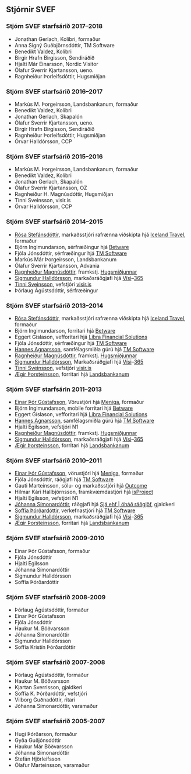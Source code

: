 ## Stjórnir SVEF

### Stjórn SVEF starfsárið 2017–2018

* Jonathan Gerlach, Kolibri, formaður
* Anna Signý Guðbjörnsdóttir, TM Software
* Benedikt Valdez, Kolibri
* Birgir Hrafn Birgisson, Sendiráðið
* Hjalti Már Einarsson, Nordic Visitor
* Ólafur Sverrir Kjartansson, ueno.
* Ragnheiður Þorleifsdóttir, Hugsmiðjan

### Stjórn SVEF starfsárið 2016–2017

* Markús M. Þorgeirsson, Landsbankanum, formaður
* Benedikt Valdez, Kolibri
* Jonathan Gerlach, Skapalón
* Ólafur Sverrir Kjartansson, ueno.
* Birgir Hrafn Birgisson, Sendiráðið
* Ragnheiður Þorleifsdóttir, Hugsmiðjan
* Örvar Halldórsson, CCP

### Stjórn SVEF starfsárið 2015–2016

* Markús M. Þorgeirsson, Landsbankanum, formaður
* Benedikt Valdez, Kolibri
* Jonathan Gerlach, Skapalón
* Ólafur Sverrir Kjartansson, OZ
* Ragnheiður H. Magnúsdóttir, Hugsmiðjan
* Tinni Sveinsson, visir.is
* Örvar Halldórsson, CCP

### Stjórn SVEF starfsárið 2014–2015

* [Rósa Stefánsdóttir](http://twitter.com/rosastef), markaðsstjóri rafrænna viðskipta hjá [Iceland Travel](http://www.icelandtravel.is), formaður
* Björn Ingimundarson, sérfræðingur hjá [Betware](http://www.betware.com/)
* Fjóla Jónsdóttir, sérfræðingur hjá [TM Software](http://www.tmsoftware.is/)
* Markús Már Þorgeirsson, Landsbankanum
* Ólafur Sverrir Kjartansson, Advania
* [Ragnheiður Magnúsdóttir](http://twitter.com/raggam), framkstj. [Hugsmiðjunnar](http://www.hugsmidjan.is)
* [Sigmundur Halldórsson](http://twitter.com/simmix1), markaðsráðgjafi hjá [Vísi](http://www.visir.is)–[365](http://www.365midlar.is/)
* [Tinni Sveinsson](https://twitter.com/tinniminn), vefstjóri [visir.is](http://www.visir.is/)
* Þórlaug Ágústsdóttir, sérfræðingur

### Stjórn SVEF starfsárið 2013–2014

* [Rósa Stefánsdóttir](http://twitter.com/rosastef), markaðsstjóri rafrænna viðskipta hjá [Iceland Travel](http://www.icelandtravel.is), formaður
* Björn Ingimundarson, forritari hjá [Betware](http://www.betware.com/)
* Eggert Gíslason, vefforitari hjá [Libra Financial Solutions](http://www.librasoft.is/)
* Fjóla Jónsdóttir, sérfræðingur hjá [TM Software](http://www.tmsoftware.is/)
* [Hannes Agnarsson](http://twitter.com/officialstation), samfélagsmiðla gúrú hjá [TM Software](http://www.tmsoftware.is/)
* [Ragnheiður Magnúsdóttir](http://twitter.com/raggam), framkstj. [Hugsmiðjunnar](http://www.hugsmidjan.is)
* [Sigmundur Halldórsson](http://twitter.com/simmix1), Markaðsráðgjafi hjá [Vísi](http://www.visir.is)–[365](http://www.365midlar.is/)
* [Tinni Sveinsson](https://twitter.com/tinniminn), vefstjóri [visir.is](http://www.visir.is/)
* [Ægir Þorsteinsson](http://twitter.com/thorsteinsson), forritari hjá [Landsbankanum](http://landsbanki.is)

### Stjórn SVEF starfsárin 2011–2013

* [Einar Þór Gústafsson](http://twitter.com/einargustafsson), Vörustjóri hjá [Meniga](http://www.meniga.com), formaður
* Björn Ingimundarson, mobile forritari hjá [Betware](http://www.betware.com/)
* Eggert Gíslason, vefforitari hjá [Libra Financial Solutions](http://www.librasoft.is/)
* [Hannes Agnarsson](http://twitter.com/officialstation), samfélagsmiðla gúrú hjá [TM Software](http://www.tmsoftware.is/)
* Hjalti Egilsson, vefstjóri N1
* [Ragnheiður Magnúsdóttir](http://twitter.com/raggam), framkstj. [Hugsmiðjunnar](http://www.hugsmidjan.is)
* [Sigmundur Halldórsson](http://twitter.com/simmix1), markaðsráðgjafi hjá [Vísi](http://www.visir.is)–[365](http://www.365midlar.is/)
* [Ægir Þorsteinsson](http://twitter.com/thorsteinsson), forritari hjá [Landsbankanum](landsbanki.is)

### Stjórn SVEF starfsárið 2010–2011

* [Einar Þór Gústafsson](http://twitter.com/einargustafsson), vörustjóri hjá [Meniga](http://www.meniga.com), formaður
* Fjóla Jónsdóttir, ráðgjafi hjá [TM Software](http://www.tmsoftware.is/)
* Gauti Marteinsson, sölu- og markaðsstjóri hjá [Outcome](http://outcome.is)
* Hilmar Kári Hallbjörnsson, framkvæmdastjóri hjá [isProject](http://isproject.is/)
* Hjalti Egilsson, vefstjóri N1
* [Jóhanna Símonardóttir](http://twitter.com/johannasimonar), ráðgjafi hjá [Sjá ehf | óháð ráðgjöf](http://www.sja.is), gjaldkeri
* [Soffía Þórðardóttir](http://twitter.com/soffiath), verkefnastjóri hjá [TM Software](http://www.tmsoftware.is/)
* [Sigmundur Halldórsson](http://twitter.com/simmix1), markaðsráðgjafi hjá [Vísi](http://www.visir.is)–[365](http://www.365midlar.is/)
* [Ægir Þorsteinsson](http://twitter.com/thorsteinsson), forritari hjá [Landsbankanum](landsbanki.is)

### Stjórn SVEF starfsárið 2009-2010

* Einar Þór Gústafsson, formaður
* Fjóla Jónsdóttir
* Hjalti Egilsson
* Jóhanna Símonardóttir
* Sigmundur Halldórsson
* Soffía Þórðardóttir

### Stjórn SVEF starfsárið 2008-2009

* Þórlaug Ágústsdóttir, formaður
* Einar Þór Gústafsson
* Fjóla Jónsdóttir
* Haukur M. Böðvarsson
* Jóhanna Símonardóttir
* Sigmundur Halldórsson
* Soffía Kristín Þórðardóttir

### Stjórn SVEF starfsárið 2007-2008

* Þórlaug Ágústsdóttir, formaður
* Haukur M. Böðvarsson
* Kjartan Sverrisson, gjaldkeri
* Soffía K. Þórðardóttir, vefstjóri
* Vilborg Guðnadóttir, ritari
* Jóhanna Símonardóttir, varamaður

### Stjórn SVEF starfsárið 2005-2007

* Hugi Þórðarson, formaður
* Gyða Guðjónsdóttir
* Haukur Már Böðvarsson
* Jóhanna Símonardóttir
* Stefán Hjörleifsson
* Ólafur Marteinsson, varamaður
